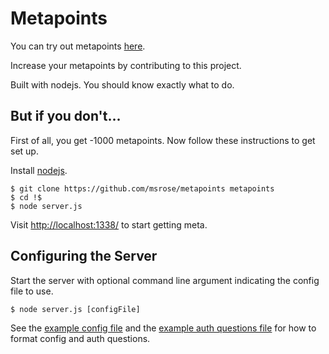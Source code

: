 # Metapoints

You can try out metapoints [here](https://metapoints.herokuapp.com).

Increase your metapoints by contributing to this project.

Built with nodejs. You should know exactly what to do.

## But if you don't...

First of all, you get -1000 metapoints. Now follow these instructions to get set up.

Install [nodejs](http://nodejs.org/).

```
$ git clone https://github.com/msrose/metapoints metapoints
$ cd !$
$ node server.js
```

Visit [http://localhost:1338/](http://localhost:1338/) to start getting meta.

## Configuring the Server

Start the server with optional command line argument indicating the config file to use.

```
$ node server.js [configFile]
```

See the [example config file](./config.example.json) and the [example auth questions file](./auth/authquestions.example.json) for how to format config and auth questions.
